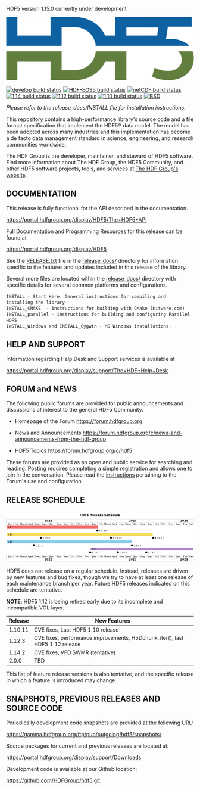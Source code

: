 HDF5 version 1.15.0 currently under development

![HDF5 Logo](doxygen/img/HDF5.png)

[![develop build status](https://img.shields.io/github/actions/workflow/status/HDFGroup/hdf5/main.yml?branch=develop&label=develop)](https://github.com/HDFGroup/hdf5/actions?query=branch%3Adevelop)
[![HDF-EOS5 build status](https://img.shields.io/github/actions/workflow/status/HDFGroup/hdf5/hdfeos5.yml?branch=develop&label=HDF-EOS5)](https://github.com/HDFGroup/hdf5/actions?query=branch%3Adevelop)
[![netCDF build status](https://img.shields.io/github/actions/workflow/status/HDFGroup/hdf5/netcdf.yml?branch=develop&label=netCDF)](https://github.com/HDFGroup/hdf5/actions?query=branch%3Adevelop)
[![1.14 build status](https://img.shields.io/github/actions/workflow/status/HDFGroup/hdf5/main.yml?branch=hdf5_1_14&label=1.14)](https://github.com/HDFGroup/hdf5/actions?query=branch%3Ahdf5_1_14)
[![1.12 build status](https://img.shields.io/github/actions/workflow/status/HDFGroup/hdf5/main.yml?branch=hdf5_1_12&label=1.12)](https://github.com/HDFGroup/hdf5/actions?query=branch%3Ahdf5_1_12)
[![1.10 build status](https://img.shields.io/github/actions/workflow/status/HDFGroup/hdf5/main.yml?branch=hdf5_1_10&label=1.10)](https://github.com/HDFGroup/hdf5/actions?query=branch%3Ahdf5_1_10)
[![BSD](https://img.shields.io/badge/License-BSD-blue.svg)](https://github.com/HDFGroup/hdf5/blob/develop/COPYING)

*Please refer to the release_docs/INSTALL file for installation instructions.*

This repository contains a high-performance library's source code and a file format
specification that implement the HDF5® data model. The model has been adopted across
many industries and this implementation has become a de facto data management standard
in science, engineering, and research communities worldwide.

The HDF Group is the developer, maintainer, and steward of HDF5 software. Find more
information about The HDF Group, the HDF5 Community, and other HDF5 software projects,
tools, and services at [The HDF Group's website](https://www.hdfgroup.org/). 

DOCUMENTATION
-------------
This release is fully functional for the API described in the documentation.
    
   https://portal.hdfgroup.org/display/HDF5/The+HDF5+API

Full Documentation and Programming Resources for this release can be found at

   https://portal.hdfgroup.org/display/HDF5

See the [RELEASE.txt](../release_docs/RELEASE.txt) file in the [release_docs/](../release_docs/) directory for information specific
to the features and updates included in this release of the library.

Several more files are located within the [release_docs/](../release_docs/) directory with specific
details for several common platforms and configurations.

    INSTALL - Start Here. General instructions for compiling and installing the library
    INSTALL_CMAKE  - instructions for building with CMake (Kitware.com)
    INSTALL_parallel - instructions for building and configuring Parallel HDF5
    INSTALL_Windows and INSTALL_Cygwin - MS Windows installations.



HELP AND SUPPORT
----------------
Information regarding Help Desk and Support services is available at

   https://portal.hdfgroup.org/display/support/The+HDF+Help+Desk



FORUM and NEWS
--------------
The following public forums are provided for public announcements and discussions
of interest to the general HDF5 Community.

   - Homepage of the Forum
   https://forum.hdfgroup.org

   - News and Announcements
   https://forum.hdfgroup.org/c/news-and-announcements-from-the-hdf-group

   - HDF5 Topics
   https://forum.hdfgroup.org/c/hdf5

These forums are provided as an open and public service for searching and reading.
Posting requires completing a simple registration and allows one to join in the
conversation.  Please read the [instructions](https://forum.hdfgroup.org/t/quickstart-guide-welcome-to-the-new-hdf-forum
) pertaining to the Forum's use and configuration

RELEASE SCHEDULE
----------------

![HDF5 release schedule](doc/img/release-schedule.png) 

HDF5 does not release on a regular schedule. Instead, releases are driven by
new features and bug fixes, though we try to have at least one release of each
maintenance branch per year. Future HDF5 releases indicated on this schedule
are tentative.

**NOTE**: HDF5 1.12 is being retired early due to its incomplete and incompatible VOL
layer.

| Release | New Features |
| ------- | ------------ |
| 1.10.11 | CVE fixes, Last HDF5 1.10 release |
| 1.12.3 | CVE fixes, performance improvements, H5Dchunk\_iter(), last HDF5 1.12 release |
| 1.14.2 | CVE fixes, VFD SWMR (tentative) |
| 2.0.0 | TBD |

This list of feature release versions is also tentative, and the specific release
in which a feature is introduced may change.


SNAPSHOTS, PREVIOUS RELEASES AND SOURCE CODE
--------------------------------------------
Periodically development code snapshots are provided at the following URL:
    
   https://gamma.hdfgroup.org/ftp/pub/outgoing/hdf5/snapshots/

Source packages for current and previous releases are located at:
    
   https://portal.hdfgroup.org/display/support/Downloads

Development code is available at our Github location:
    
   https://github.com/HDFGroup/hdf5.git

